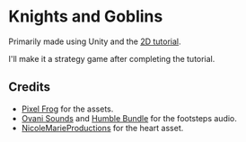 # Knights and Goblins

Primarily made using Unity and the [2D tutorial](https://learn.unity.com/course/2d-beginner-adventure-game?uv=2022.3).

I'll make it a strategy game after completing the tutorial. 

## Credits
- [Pixel Frog](https://pixelfrog-assets.itch.io/tiny-swords) for the assets.
- [Ovani Sounds](https://ovanisound.com/products/feb-2024-bundle-tier-3-placeholder-name) and [Humble Bundle](https://www.humblebundle.com/software/melodic-mayhem-comprehensive-audio-and-music-bundle-software) for the footsteps audio.
- [NicoleMarieProductions](https://opengameart.org/content/heart-1616) for the heart asset.
